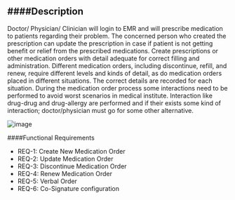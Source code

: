 ####Description
--------------

Doctor/ Physician/ Clinician will login to EMR and will prescribe medication to patients regarding their problem. The concerned person who created the prescription can update the prescription in case if patient is not getting benefit or relief from the prescribed medications. Create prescriptions or other medication orders with detail adequate for correct filling and administration. Different medication orders, including discontinue, refill, and renew, require different levels and kinds of detail, as do medication orders placed in different situations. The correct details are recorded for each situation. During the medication order process some interactions need to be performed to avoid worst scenarios in medical institute. Interaction like drug-drug and drug-allergy are performed and if their exists some kind of interaction; doctor/physician must go for some other alternative.

![image](https://f.cloud.github.com/assets/4283040/1243500/4386bf6a-2a6b-11e3-9412-3d96316fb8fe.png)

####Functional Requirements
* REQ-1:    Create New Medication Order
* REQ-2:    Update Medication Order
* REQ-3:    Discontinue Medication Order
* REQ-4:    Renew Medication Order
* REQ-5:    Verbal Order
* REQ-6:    Co-Signature configuration


